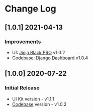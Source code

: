 # Change Log

## [1.0.1] 2021-04-13
### Improvements

- UI: [Jinja Black PRO](https://github.com/app-generator/jinja-black-dashboard-pro) v1.0.2
- Codebase: [Django Dashboard](https://github.com/app-generator/boilerplate-code-django-dashboard) v1.0.4

## [1.0.0] 2020-07-22
### Initial Release

- UI Kit version - v1.1.1
- [Codebase](https://github.com/app-generator/boilerplate-code-django-dashboard) version - v1.0.2
